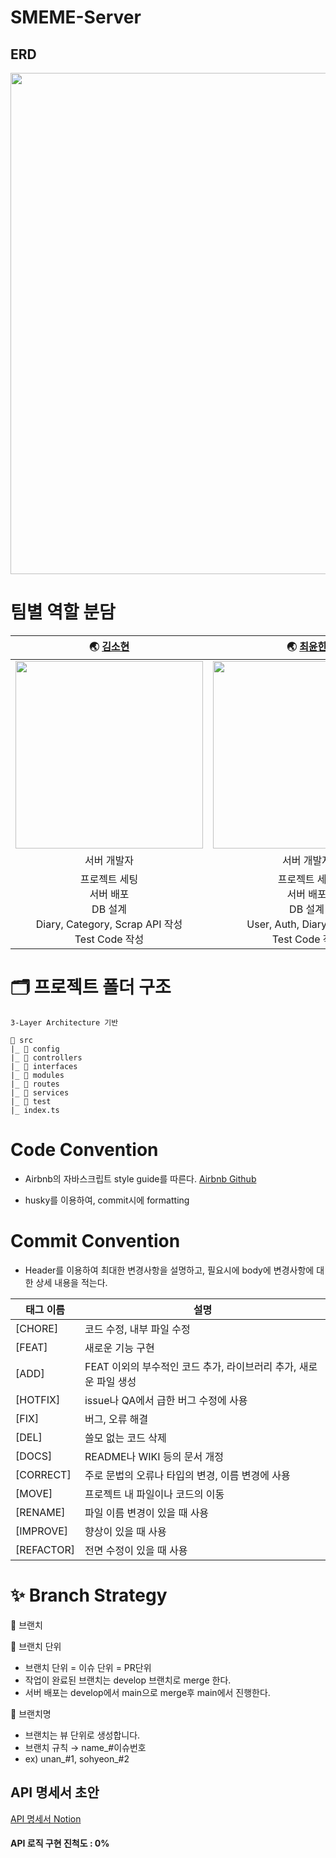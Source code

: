 # SMEME-Server

## ERD

<img width="802" src="https://user-images.githubusercontent.com/81692211/210778101-46a8c449-cb02-4879-838e-5c1828af5747.png">

# 팀별 역할 분담

|                **🌏 [김소현](https://github.com/thguss)**                 |                **🌏 [최윤한](https://github.com/unanchoi)**                 |
  |:-----------------------------------:|:-----------------------------------:|
| <img src="https://user-images.githubusercontent.com/81692211/210775327-2b1f663d-4f55-46dd-881a-34c978aa621f.jpg" width="300" height="300" /> |<img src ="https://avatars.githubusercontent.com/u/81692211?v=4" width="300" height="300" /> |
|                                 서버 개발자                                  |                                 서버 개발자                                 |
|        프로젝트 세팅<br />서버 배포<br />DB 설계<br /> Diary, Category, Scrap API 작성<br /> Test Code 작성 <br />        |        프로젝트 세팅<br />서버 배포<br />DB 설계<br >User, Auth, Diary  API 작성<br /> Test Code 작성        |

# 🗂 프로젝트 폴더 구조

```
3-Layer Architecture 기반

📁 src
|_ 📁 config
|_ 📁 controllers
|_ 📁 interfaces
|_ 📁 modules
|_ 📁 routes
|_ 📁 services
|_ 📁 test
|_ index.ts

```
# Code Convention
- Airbnb의 자바스크립트 style guide를 따른다.
[Airbnb Github](https://github.com/airbnb/javascript)

- husky를 이용하여, commit시에 formatting

# Commit Convention
- Header를 이용하여 최대한 변경사항을 설명하고, 필요시에 body에 변경사항에 대한 상세 내용을 적는다.

| 태그 이름 | 설명 |
| --- | --- |
| [CHORE] | 코드 수정, 내부 파일 수정 |
| [FEAT] | 새로운 기능 구현 |
| [ADD] | FEAT 이외의 부수적인 코드 추가, 라이브러리 추가, 새로운 파일 생성 |
| [HOTFIX] | issue나 QA에서 급한 버그 수정에 사용 |
| [FIX] | 버그, 오류 해결 |
| [DEL] | 쓸모 없는 코드 삭제 |
| [DOCS] | README나 WIKI 등의 문서 개정 |
| [CORRECT] | 주로 문법의 오류나 타입의 변경, 이름 변경에 사용 |
| [MOVE] | 프로젝트 내 파일이나 코드의 이동 |
| [RENAME] | 파일 이름 변경이 있을 때 사용 |
| [IMPROVE] | 향상이 있을 때 사용 |
| [REFACTOR] | 전면 수정이 있을 때 사용 |

# ✨ Branch Strategy

🌴 브랜치 <br />

📌 브랜치 단위 <br />
- 브랜치 단위 = 이슈 단위 = PR단위
- 작업이 완료된 브랜치는 develop 브랜치로 merge 한다.
- 서버 배포는 develop에서 main으로 merge후 main에서 진행한다. 

📌 브랜치명
- 브랜치는 뷰 단위로 생성합니다.
- 브랜치 규칙 → name_#이슈번호
- ex) unan_#1, sohyeon_#2


## API 명세서 초안
[API 명세서 Notion](https://carnation-hearing-eb3.notion.site/API-d7387bba98474e63a5085843188e537f )

#### API 로직 구현 진척도 : 0%